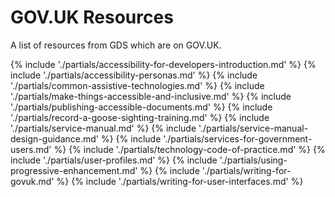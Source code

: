 # GOV.UK Resources

A list of resources from GDS which are on GOV.UK.

{% include './partials/accessibility-for-developers-introduction.md' %}
{% include './partials/accessibility-personas.md' %}
{% include './partials/common-assistive-technologies.md' %}
{% include './partials/make-things-accessible-and-inclusive.md' %}
{% include './partials/publishing-accessible-documents.md' %}
{% include './partials/record-a-goose-sighting-training.md' %}
{% include './partials/service-manual.md' %}
{% include './partials/service-manual-design-guidance.md' %}
{% include './partials/services-for-government-users.md' %}
{% include './partials/technology-code-of-practice.md' %}
{% include './partials/user-profiles.md' %}
{% include './partials/using-progressive-enhancement.md' %}
{% include './partials/writing-for-govuk.md' %}
{% include './partials/writing-for-user-interfaces.md' %}
